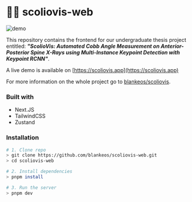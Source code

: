 # 🦴🎨 scoliovis-web

![demo](https://github.com/seajayrubynose/cafely-pictures/blob/master/_scoliovis/demo.gif?raw=true)

This repository contains the frontend for our undergraduate thesis project entitled: **_"ScolioVis: Automated Cobb Angle Measurement on Anterior-Posterior Spine X-Rays using Multi-Instance Keypoint Detection with Keypoint RCNN"_**.

A live demo is available on [https://scoliovis.app](https://scoliovis.app)

For more information on the whole project go to [blankeos/scoliovis](https://github.com/Blankeos/scoliovis).

### Built with

- Next.JS
- TailwindCSS
- Zustand

### Installation

```sh
# 1. Clone repo
> git clone https://github.com/blankeos/scoliovis-web.git
> cd scoliovis-web

# 2. Install dependencies
> pnpm install

# 3. Run the server
> pnpm dev
```
